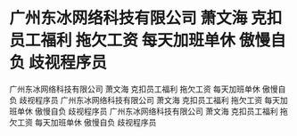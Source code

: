 # 广州东冰网络科技有限公司 萧文海 克扣员工福利 拖欠工资 每天加班单休 傲慢自负 歧视程序员

广州东冰网络科技有限公司 萧文海 克扣员工福利 拖欠工资 每天加班单休 傲慢自负 歧视程序员
广州东冰网络科技有限公司 萧文海 克扣员工福利 拖欠工资 每天加班单休 傲慢自负 歧视程序员
广州东冰网络科技有限公司 萧文海 克扣员工福利 拖欠工资 每天加班单休 傲慢自负 歧视程序员
